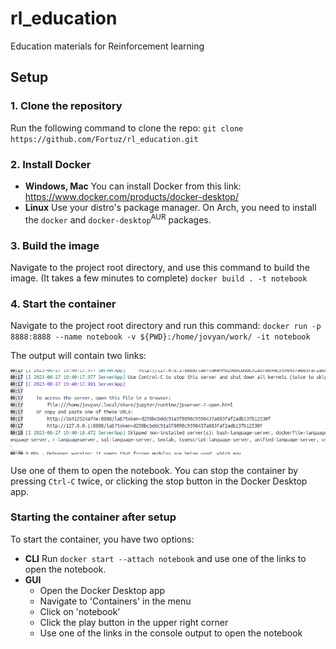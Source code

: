 # rl_education
Education materials for Reinforcement learning

## Setup

### 1. Clone the repository

Run the following command to clone the repo:
`git clone https://github.com/Fortuz/rl_education.git`

### 2. Install Docker

- **Windows, Mac**
You can install Docker from this link: https://www.docker.com/products/docker-desktop/
- **Linux**
Use your distro's package manager. On Arch, you need to
install the `docker` and `docker-desktop`<sup>AUR</sup> packages.
  
### 3. Build the image

Navigate to the project root directory, and use this command to build the image. (It takes a few minutes to complete)
`docker build . -t notebook`

### 4. Start the container

Navigate to the project root directory and run this command:
`docker run -p 8888:8888 --name notebook -v ${PWD}:/home/jovyan/work/ -it notebook`

The output will contain two links:

![Links](assets/notebook_setup.png)

Use one of them to open the notebook. You can stop the container by pressing `Ctrl-C` twice, or clicking the stop button in the Docker Desktop app.

### Starting the container after setup

To start the container, you have two options:

- **CLI**
Run `docker start --attach notebook` and use one of the links to
open the notebook.
- **GUI**
  - Open the Docker Desktop app
  - Navigate to 'Containers' in the menu
  - Click on 'notebook'
  - Click the play button in the upper right corner
  - Use one of the links in the console output to open the notebook
